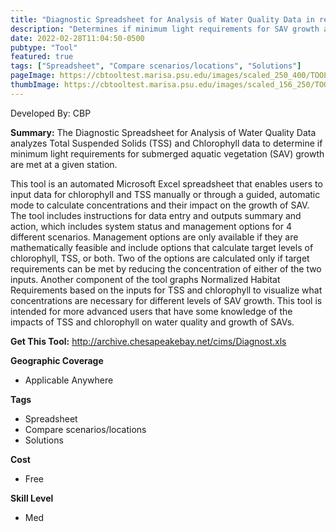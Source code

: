 ```yaml
---
title: "Diagnostic Spreadsheet for Analysis of Water Quality Data in relation to Growth Requirements of Submerged Aquatic Vegetation"
description: "Determines if minimum light requirements for SAV growth are met at a given station."
date: 2022-02-28T11:04:50-0500
pubtype: "Tool"
featured: true
tags: ["Spreadsheet", "Compare scenarios/locations", "Solutions"]
pageImage: https://cbtooltest.marisa.psu.edu/images/scaled_250_400/TOOLID_72.0_ScreenCapture-1.png
thumbImage: https://cbtooltest.marisa.psu.edu/images/scaled_156_250/TOOLID_72.0_ScreenCapture-1.png
---
```

Developed By: CBP

**Summary:** The Diagnostic Spreadsheet for Analysis of Water Quality Data analyzes Total Suspended Solids (TSS) and Chlorophyll data to determine if minimum light requirements for submerged aquatic vegetation (SAV) growth are met at a given station.
 
This tool is an automated Microsoft Excel spreadsheet that enables users to input data for chlorophyll and TSS manually or through a guided, automatic mode to calculate concentrations and their impact on the growth of SAV. The tool includes instructions for data entry and outputs summary and action, which includes system status and management options for 4 different scenarios. Management options are only available if they are mathematically feasible and include options that calculate target levels of chlorophyll, TSS, or both. Two of the options are calculated only if target requirements can be met by reducing the concentration of either of the two inputs.  Another component of the tool graphs Normalized Habitat Requirements based on the inputs for TSS and chlorophyll to visualize what concentrations are necessary for different levels of SAV growth. This tool is intended for more advanced users that have some knowledge of the impacts of TSS and chlorophyll on water quality and growth of SAVs. 

__**Get This Tool:**__ http://archive.chesapeakebay.net/cims/Diagnost.xls

__**Geographic Coverage**__
- Applicable Anywhere

__**Tags**__
-  Spreadsheet
-  Compare scenarios/locations
-  Solutions

__**Cost**__
- Free

__**Skill Level**__
- Med
